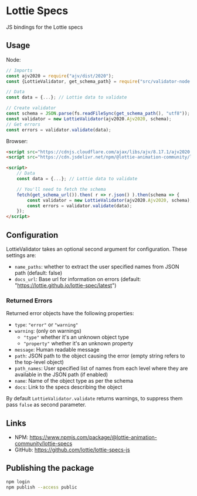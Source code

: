 Lottie Specs
============

JS bindings for the Lottie specs


## Usage

Node:

```js
// Imports
const ajv2020 = require("ajv/dist/2020");
const {LottieValidator, get_schema_path} = require("src/validator-node.js");

// Data
const data = {...}; // Lottie data to validate

// Create validator
const schema = JSON.parse(fs.readFileSync(get_schema_path(), "utf8"));
const validator = new LottieValidator(ajv2020.Ajv2020, schema);
// Get errors
const errors = validator.validate(data);
```

Browser:
```html
<script src="https://cdnjs.cloudflare.com/ajax/libs/ajv/8.17.1/ajv2020.min.js"></script>
<script src="https://cdn.jsdelivr.net/npm/@lottie-animation-community/lottie-specs/src/validator.js"></script>

<script>
    // Data
    const data = {...}; // Lottie data to validate

    // You'll need to fetch the schema
    fetch(get_schema_url()).then( r => r.json() ).then(schema => {
        const validator = new LottieValidator(ajv2020.Ajv2020, schema);
        const errors = validator.validate(data);
    });
</script>
```

## Configuration

LottieValidator takes an optional second argument for configuration.
These settings are:

* `name_paths`: whether to extract the user specified names from JSON path (default: false) 
* `docs_url`: Base url for information on errors (default: "https://lottie.github.io/lottie-spec/latest")

### Returned Errors

Returned error objects have the following properties:

* `type`: `"error"` or `"warning"`
* `warning`: (only on warnings)
    * `"type"` whether it's an unknown object type
    * `"property"` whether it's an unknown property
* `message`: Human readable message
* `path`: JSON path to the object causing the error (empty string refers to the top-level object)
* `path_names`: User specified list of names from each level where they are available in the JSON path (if enabled)
* `name`: Name of the object type as per the schema
* `docs`: Link to the specs describing the object

By default `LottieValidator.validate` returns warnings, to suppress them pass `false` as second parameter.


## Links

* NPM: https://www.npmjs.com/package/@lottie-animation-community/lottie-specs
* GitHub: https://github.com/lottie/lottie-specs-js

## Publishing the package

```bash
npm login
npm publish --access public
```
